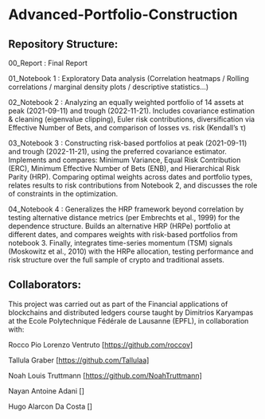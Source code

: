 # Advanced-Portfolio-Construction

## Repository Structure:

00_Report : Final Report

01_Notebook 1 : 
Exploratory Data analysis (Correlation heatmaps / Rolling correlations / marginal density plots / descriptive statistics...)

02_Notebook 2 : 
Analyzing an equally weighted portfolio of 14 assets at peak (2021-09-11) and trough (2022-11-21). Includes covariance estimation & cleaning (eigenvalue clipping), Euler risk contributions, diversification via Effective Number of Bets, and comparison of                     losses vs. risk (Kendall’s τ)

03_Notebook 3 :
Constructing risk-based portfolios at peak (2021-09-11) and trough (2022-11-21), using the preferred covariance estimator. Implements and compares: Minimum Variance, Equal Risk Contribution (ERC), Minimum Effective Number of Bets (ENB), and Hierarchical                     Risk Parity (HRP). Comparing optimal weights across dates and portfolio types, relates results to risk contributions from Notebook 2, and discusses the role of constraints in the optimization.

04_Notebook 4 : 
Generalizes the HRP framework beyond correlation by testing alternative distance metrics (per Embrechts et al., 1999) for the dependence structure. Builds an alternative HRP (HRPe) portfolio at different dates, and compares weights with risk-based         portfolios from notebook 3. Finally, integrates time-series momentum (TSM) signals (Moskowitz et al., 2010) with the HRPe allocation, testing performance and risk structure over the full sample of crypto and traditional assets.

## Collaborators: 
This project was carried out as part of the Financial applications of blockchains and distributed ledgers course taught by Dimitrios Karyampas at the Ecole Polytechnique Fédérale de Lausanne (EPFL), in collaboration with:

Rocco Pio Lorenzo Ventruto [https://github.com/roccov]

Tallula Graber [https://github.com/Tallulaa]

Noah Louis Truttmann [https://github.com/NoahTruttmann]

Nayan Antoine Adani []

Hugo Alarcon Da Costa []


